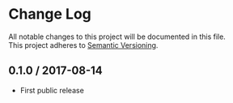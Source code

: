 # Change Log
All notable changes to this project will be documented in this file.  
This project adheres to [Semantic Versioning](http://semver.org/).

## 0.1.0 / 2017-08-14

  - First public release
